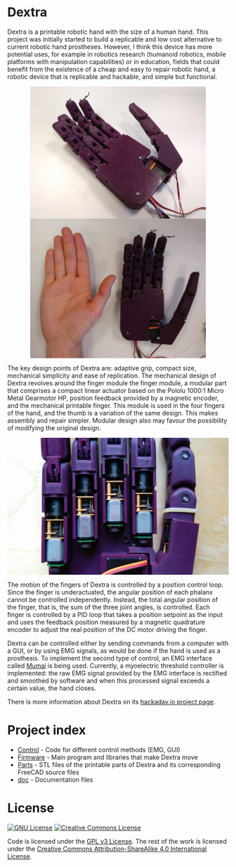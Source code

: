 # Dextra
Dextra is a printable robotic hand with the size of a human hand. This project was initially started to build a replicable and low cost alternative to current robotic hand prostheses. However, I think this device has more potential uses, for example in robotics research (humanoid robotics, mobile platforms with manipulation capabilities) or in education, fields that could benefit from the existence of a cheap and easy to repair robotic hand, a robotic device that is replicable and hackable, and simple but functional.

<p align="center">
<img src="./doc/images/dextra/dextra1.jpg" width="400" align="center">    <img src="./doc/images/dextra/dextra2.jpg" width="400" align="center">
</p>

The key design points of Dextra are: adaptive grip, compact size, mechanical simplicity and ease of replication. The mechanical design of Dextra revolves around the finger module the finger module, a modular part that comprises a compact linear actuator based on the Pololu 1000:1 Micro Metal Gearmotor HP, position feedback provided by a magnetic encoder, and the mechanical printable finger. This module is used in the four fingers of the hand, and the thumb is a variation of the same design. This makes assembly and repair simpler. Modular design also may favour the possibility of modifying the original design.

<p align="center">
<img src="./doc/images/dextra/dextra3.jpg" width="600" align="center">
</p>

The motion of the fingers of Dextra is controlled by a position control loop. Since the finger is underactuated, the angular position of each phalanx cannot be controlled independently. Instead, the total angular position of the finger, that is, the sum of the three joint angles, is controlled. Each finger is controlled by a PID loop that takes a position setpoint as the input and uses the feedback position measured by a magnetic quadrature encoder to adjust the real position of the DC motor driving the finger.

Dextra can be controlled either by sending commands from a computer with a GUI, or by using EMG signals, as would be done if the hand is used as a prosthesis. To implement the second type of control, an EMG interface called [Mumai](https://github.com/Alvipe/Mumai) is being used. Currently, a myoelectric threshold controller is implemented: the raw EMG signal provided by the EMG interface is rectified and smoothed by software and when this processed signal exceeds a certain value, the hand closes.

There is more information about Dextra on its [hackaday.io project page](https://hackaday.io/project/9890-dextra).

# Project index
* [Control](https://github.com/Alvipe/Dextra/tree/master/Control) - Code for different control methods (EMG, GUI)
* [Firmware](https://github.com/Alvipe/Dextra/tree/master/Firmware) - Main program and libraries that make Dextra move
* [Parts](https://github.com/Alvipe/Dextra/tree/master/Parts) - STL files of the printable parts of Dextra and its corresponding FreeCAD source files
* [doc](https://github.com/Alvipe/Dextra/tree/master/doc) - Documentation files

# License
<a rel="license1" href="https://www.gnu.org/licenses/gpl-3.0.html"><img alt="GNU License" style="border-width:0" src="https://www.gnu.org/graphics/gplv3-88x31.png" /></a>  <a rel="license2" href="http://creativecommons.org/licenses/by-sa/4.0/"><img alt="Creative Commons License" style="border-width:0" src="https://i.creativecommons.org/l/by-sa/4.0/88x31.png" /></a>

Code is licensed under the [GPL v3 License](https://www.gnu.org/licenses/gpl-3.0.html). The rest of the work is licensed under the [Creative Commons Attribution-ShareAlike 4.0 International License](http://creativecommons.org/licenses/by-sa/4.0/).
